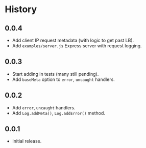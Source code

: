 History
=======

## 0.0.4

* Add client IP request metadata (with logic to get past LB).
* Add `examples/server.js` Express server with request logging.

## 0.0.3

* Start adding in tests (many still pending).
* Add `baseMeta` option to `error`, `uncaught` handlers.

## 0.0.2

* Add `error`, `uncaught` handlers.
* Add `Log.addMeta()`, `Log.addError()` method.

## 0.0.1

* Initial release.

[@ryan-roemer]: https://github.com/ryan-roemer
